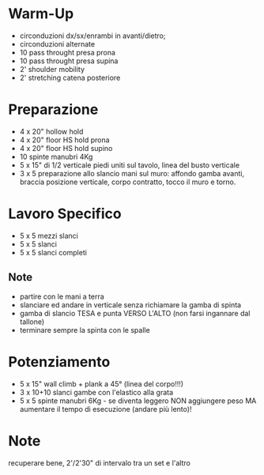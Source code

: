 # Warm-Up

 * circonduzioni dx/sx/enrambi in avanti/dietro;
 * circonduzioni alternate
 * 10 pass throught presa prona
 * 10 pass throught presa supina
 * 2' shoulder mobility
 * 2' stretching catena posteriore

# Preparazione

 * 4 x 20" hollow hold
 * 4 x 20" floor HS hold prona
 * 4 x 20" floor HS hold supino
 * 10 spinte manubri 4Kg
 * 5 x 15" di 1/2 verticale piedi uniti sul tavolo, linea del busto verticale
 * 3 x 5 preparazione allo slancio mani sul muro: affondo gamba avanti, braccia posizione verticale, corpo contratto, tocco il muro e torno.

# Lavoro Specifico 

 * 5 x 5 mezzi slanci
 * 5 x 5 slanci
 * 5 x 5 slanci completi

 ## Note

  * partire con le mani a terra
  * slanciare ed andare in verticale senza richiamare la gamba di spinta
  * gamba di slancio TESA e punta VERSO L'ALTO (non farsi ingannare dal tallone)
  * terminare sempre la spinta con le spalle

# Potenziamento

 * 5 x 15" wall climb + plank a 45° (linea del corpo!!!)
 * 3 x 10+10 slanci gambe con l'elastico alla grata
 * 5 x 5 spinte manubri 6Kg - se diventa leggero NON aggiungere peso MA aumentare il tempo di esecuzione (andare più lento)!

# Note

recuperare bene, 2'/2'30" di intervalo tra un set e l'altro
